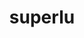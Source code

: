 ---
title: "superlu"
layout: cache
categories: [package, develop-2025-05-25]
meta: {"compilers": ["gcc@11.4.0", "gcc@12.3.0", "intel-oneapi-compilers@2025.1.0"], "num_specs": 4, "num_specs_by_stack": {"e4s": 1, "e4s-neoverse-v2": 1, "e4s-oneapi": 1, "root": 4, "tutorial": 1}, "oss": ["ubuntu22.04"], "platforms": ["linux"], "stacks": ["e4s", "e4s-neoverse-v2", "e4s-oneapi", "root", "tutorial"], "targets": ["neoverse_v2", "x86_64_v3"], "versions": ["5.3.0", "7.0.0"]}
spec_details: [{"compiler": "intel-oneapi-compilers@2025.1.0", "hash": "3hbami6fuvlkqk55rgpqkyeegmvjxzal", "os": "ubuntu22.04", "platform": "linux", "size": "-", "stacks": ["e4s-oneapi", "root"], "target": "x86_64_v3", "variants": ["build_system=cmake", "build_type=Release", "+fortran", "generator=make", "~ipo", "+pic"], "versions": ["7.0.0"]}, {"compiler": "gcc@11.4.0", "hash": "f6a5p5ideagbji2tlu5lfls6vomwq6vd", "os": "ubuntu22.04", "platform": "linux", "size": "-", "stacks": ["e4s", "root"], "target": "x86_64_v3", "variants": ["build_system=cmake", "build_type=Release", "+fortran", "generator=make", "~ipo", "+pic"], "versions": ["7.0.0"]}, {"compiler": "gcc@11.4.0", "hash": "ilvnxxjmsajmkk7t5y3v2rhzpjvo6e7u", "os": "ubuntu22.04", "platform": "linux", "size": "-", "stacks": ["e4s-neoverse-v2", "root"], "target": "neoverse_v2", "variants": ["build_system=cmake", "build_type=Release", "+fortran", "generator=make", "~ipo", "+pic"], "versions": ["7.0.0"]}, {"compiler": "gcc@12.3.0", "hash": "xcqwbtwnow34nwmjfve57ukev7v4vd3j", "os": "ubuntu22.04", "platform": "linux", "size": "-", "stacks": ["root", "tutorial"], "target": "x86_64_v3", "variants": ["build_system=cmake", "build_type=Release", "+fortran", "generator=make", "~ipo", "+pic"], "versions": ["5.3.0"]}]
---